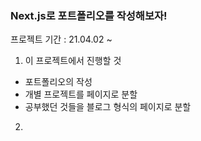 ### Next.js로 포트폴리오를 작성해보자!

프로젝트 기간 : 21.04.02 ~

1. 이 프로젝트에서 진행할 것

- 포트폴리오의 작성
- 개별 프로젝트를 페이지로 분할
- 공부했던 것들을 블로그 형식의 페이지로 분할

2.
